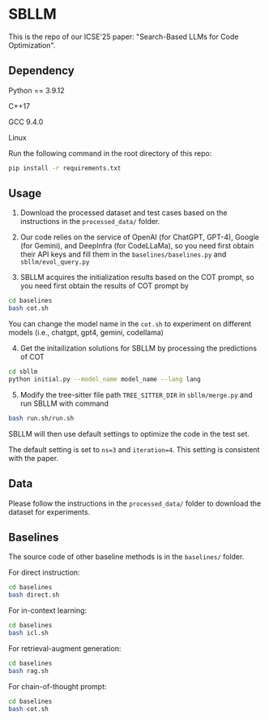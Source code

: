 # SBLLM

This is the repo of our ICSE'25 paper: "Search-Based LLMs for Code Optimization".



## Dependency

Python == 3.9.12

C++17

GCC 9.4.0

Linux

Run the following command in the root directory of this repo:

```sh
pip install -r requirements.txt
```



## Usage

1. Download the processed dataset and test cases based on the instructions in the `processed_data/` folder. 

2. Our code relies on the service of OpenAI (for ChatGPT, GPT-4), Google (for Gemini), and DeepInfra (for CodeLLaMa), so you need first obtain their API keys and fill them in the `baselines/baselines.py` and `sbllm/evol_query.py` 

3. SBLLM acquires the initialization results based on the COT prompt, so you need first obtain the results of COT prompt by 

```bash
cd baselines  
bash cot.sh
```
You can change the model name in the `cot.sh` to experiment on different models (i.e., chatgpt, gpt4, gemini, codellama)

4. Get the initailization solutions for SBLLM by processing the predictions of COT 

```bash
cd sbllm   
python initial.py --model_name model_name --lang lang
```

5. Modify the tree-sitter file path `TREE_SITTER_DIR` in `sbllm/merge.py` and run SBLLM with command

```bash
bash run.sh/run.sh
```

SBLLM will then use default settings to optimize the code in the test set.

The default setting is set to `ns=3` and `iteration=4`. This setting is consistent with the paper. 


## Data

Please follow the instructions in the `processed_data/` folder to download the dataset for experiments.

## Baselines

The source code of other baseline methods is in the `baselines/` folder.

For direct instruction:

```bash
cd baselines  
bash direct.sh
```

For in-context learning:

```bash
cd baselines  
bash icl.sh
```

For retrieval-augment generation:

```bash
cd baselines  
bash rag.sh
```

For chain-of-thought prompt:

```bash
cd baselines  
bash cot.sh
```